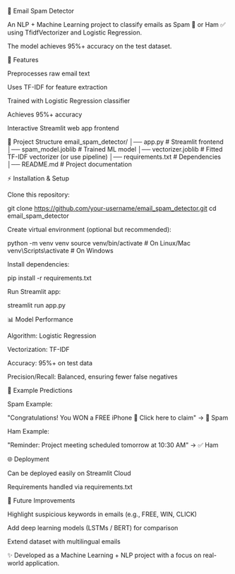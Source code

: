 📧 Email Spam Detector

An NLP + Machine Learning project to classify emails as Spam 🚨 or Ham ✅ using TfidfVectorizer and Logistic Regression.

The model achieves 95%+ accuracy on the test dataset.

🚀 Features

Preprocesses raw email text

Uses TF-IDF for feature extraction

Trained with Logistic Regression classifier

Achieves 95%+ accuracy

Interactive Streamlit web app frontend

📂 Project Structure
email_spam_detector/
│── app.py                # Streamlit frontend
│── spam_model.joblib     # Trained ML model
│── vectorizer.joblib     # Fitted TF-IDF vectorizer (or use pipeline)
│── requirements.txt      # Dependencies
│── README.md             # Project documentation

⚡ Installation & Setup

Clone this repository:

git clone https://github.com/your-username/email_spam_detector.git
cd email_spam_detector


Create virtual environment (optional but recommended):

python -m venv venv
source venv/bin/activate   # On Linux/Mac
venv\Scripts\activate      # On Windows


Install dependencies:

pip install -r requirements.txt


Run Streamlit app:

streamlit run app.py

📊 Model Performance

Algorithm: Logistic Regression

Vectorization: TF-IDF

Accuracy: 95%+ on test data

Precision/Recall: Balanced, ensuring fewer false negatives

🎯 Example Predictions

Spam Example:

"Congratulations! You WON a FREE iPhone 🎉 Click here to claim"
→ 🚨 Spam

Ham Example:

"Reminder: Project meeting scheduled tomorrow at 10:30 AM"
→ ✅ Ham

🌐 Deployment

Can be deployed easily on Streamlit Cloud

Requirements handled via requirements.txt

📌 Future Improvements

Highlight suspicious keywords in emails (e.g., FREE, WIN, CLICK)

Add deep learning models (LSTMs / BERT) for comparison

Extend dataset with multilingual emails

✨ Developed as a Machine Learning + NLP project with a focus on real-world application.
